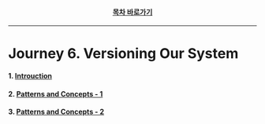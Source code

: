 <div align="center">

#### [목차 바로가기](https://github.com/dhslrl321/cqrs-journey-guide-korean/blob/master/Table%20of%20Contents.md)

</div>

---

# Journey 6. Versioning Our System

#### 1. [Introuction](https://github.com/dhslrl321/cqrs-journey-guide-korean/blob/master/part01-journey/journey06/01.%20Introduction.md)

#### 2. [Patterns and Concepts - 1](https://github.com/dhslrl321/cqrs-journey-guide-korean/blob/master/part01-journey/journey06/02.%20Patterns%20ans%20Concepts-1.md)

#### 3. [Patterns and Concepts - 2](https://github.com/dhslrl321/cqrs-journey-guide-korean/blob/master/part01-journey/journey06/02.%20Patterns%20ans%20Concepts-2.md)
